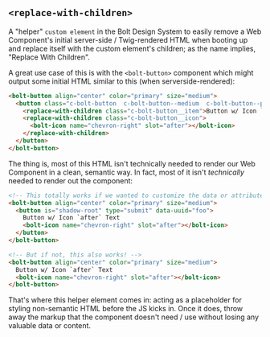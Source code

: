 ## `<replace-with-children>`

A "helper" `custom element` in the Bolt Design System to easily remove a Web Component's initial server-side / Twig-rendered HTML when booting up and replace itself with the custom element's children; as the name implies, "Replace With Children".

A great use case of this is with the `<bolt-button>` component which might output some initial HTML similar to this (when serverside-rendered):

```html
<bolt-button align="center" color="primary" size="medium">
  <button class="c-bolt-button  c-bolt-button--medium  c-bolt-button--primary c-bolt-button--center" is="shadow-root">
    <replace-with-children class="c-bolt-button__item">Button w/ Icon `after` Text</replace-with-children>
    <replace-with-children class="c-bolt-button__icon">
      <bolt-icon name="chevron-right" slot="after"></bolt-icon>
    </replace-with-children>
  </button>
</bolt-button>
```

The thing is, most of this HTML isn't technically needed to render our Web Component in a clean, semantic way. In fact, most of it isn't *technically* needed to render out the component:

```html
<!-- This totally works if we wanted to customize the data or attributes on the semantic `<button>` tag that lives in our custom element -->
<bolt-button align="center" color="primary" size="medium">
  <button is="shadow-root" type="submit" data-uuid="foo">
    Button w/ Icon `after` Text
    <bolt-icon name="chevron-right" slot="after"></bolt-icon>
  </button>
</bolt-button>

<!-- But if not, this also works! -->
<bolt-button align="center" color="primary" size="medium">
  Button w/ Icon `after` Text
  <bolt-icon name="chevron-right" slot="after"></bolt-icon>
</bolt-button>
```

That's where this helper element comes in: acting as a placeholder for styling non-semantic HTML before the JS kicks in. Once it does, throw away the markup that the component doesn't need / use without losing any valuable data or content.